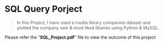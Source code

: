 # SQL Query Porject 

> In this Project, I have used a media library companies dataset and plotted the company sale & most liked libaries using Python & MySQL.

Please refer the "**SQL_Project.pdf**" file to view the outcome of this project
